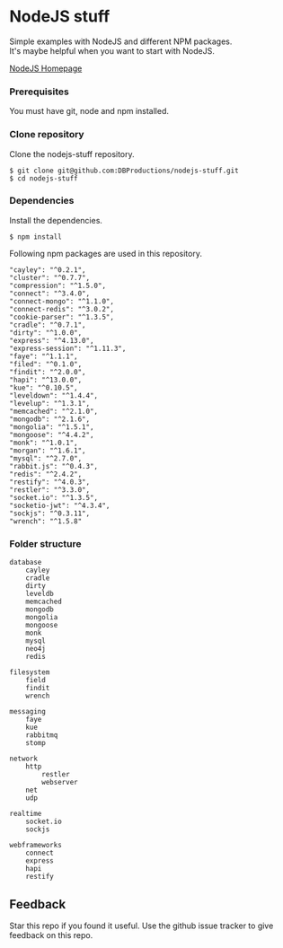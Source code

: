 # NodeJS stuff

Simple examples with NodeJS and different NPM packages.  
It's maybe helpful when you want to start with NodeJS.  

[NodeJS Homepage](http://www.nodejs.org)

### Prerequisites

You must have git, node and npm installed.  

### Clone repository

Clone the nodejs-stuff repository.

    $ git clone git@github.com:DBProductions/nodejs-stuff.git
    $ cd nodejs-stuff

### Dependencies

Install the dependencies.

    $ npm install

Following npm packages are used in this repository.

    "cayley": "^0.2.1",
    "cluster": "^0.7.7",
    "compression": "^1.5.0",
    "connect": "^3.4.0",
    "connect-mongo": "^1.1.0",
    "connect-redis": "^3.0.2",
    "cookie-parser": "^1.3.5",
    "cradle": "^0.7.1",
    "dirty": "^1.0.0",
    "express": "^4.13.0",
    "express-session": "^1.11.3",
    "faye": "^1.1.1",
    "filed": "^0.1.0",
    "findit": "^2.0.0",
    "hapi": "^13.0.0",
    "kue": "^0.10.5",
    "leveldown": "^1.4.4",
    "levelup": "^1.3.1",
    "memcached": "^2.1.0",
    "mongodb": "^2.1.6",
    "mongolia": "^1.5.1",
    "mongoose": "^4.4.2",
    "monk": "^1.0.1",
    "morgan": "^1.6.1",
    "mysql": "^2.7.0",
    "rabbit.js": "^0.4.3",
    "redis": "^2.4.2",
    "restify": "^4.0.3",
    "restler": "^3.3.0",
    "socket.io": "^1.3.5",
    "socketio-jwt": "^4.3.4",
    "sockjs": "^0.3.11",
    "wrench": "^1.5.8"

### Folder structure

    database
        cayley
        cradle
        dirty
        leveldb
        memcached
        mongodb
        mongolia
        mongoose
        monk
        mysql
        neo4j
        redis

    filesystem
        field
        findit        
        wrench

    messaging
        faye
        kue
        rabbitmq
        stomp

    network
        http
            restler
            webserver
        net
        udp

    realtime
        socket.io
        sockjs

    webframeworks
        connect
        express
        hapi
        restify

## Feedback
Star this repo if you found it useful. Use the github issue tracker to give feedback on this repo.

